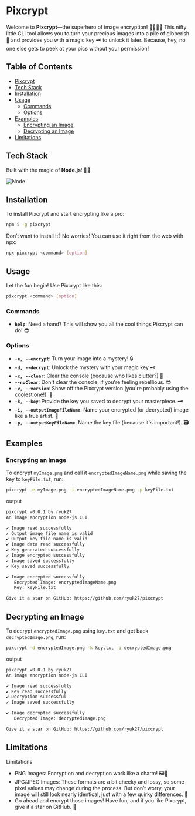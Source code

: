 # Pixcrypt

Welcome to **Pixcrypt**—the superhero of image encryption! 🦸‍♂️🦸‍♀️ This nifty little CLI tool allows you to turn your precious images into a pile of gibberish 🧩 and provides you with a magic key 🗝️ to unlock it later. Because, hey, no one else gets to peek at your pics without your permission!

## Table of Contents

- [Pixcrypt](#pixcrypt)
- [Tech Stack](#tech-stack)
- [Installation](#installation)
- [Usage](#usage)
  - [Commands](#commands)
  - [Options](#options)
- [Examples](#examples)
  - [Encrypting an Image](#encrypting-an-image)
  - [Decrypting an Image](#decrypting-an-image)
- [Limitations](#limitations)

## Tech Stack

Built with the magic of **Node.js**! 🎩✨

![Node](https://img.shields.io/badge/NodeJS-05122A?style=for-the-badge&logo=node.js)&nbsp;

## Installation

To install Pixcrypt and start encrypting like a pro:

```sh
npm i -g pixcrypt
```

Don’t want to install it? No worries! You can use it right from the web with npx:

```sh
npx pixcrypt <command> [option]
```

## Usage

Let the fun begin! Use Pixcrypt like this:

```sh
pixcrypt <command> [option]
```

### Commands

- **`help`**: Need a hand? This will show you all the cool things Pixcrypt can do! 😎

### Options

- **`-e, --encrypt`**: Turn your image into a mystery! 🔒
- **`-d, --decrypt`**: Unlock the mystery with your magic key 🗝️
- **`-c, --clear`**: Clear the console (because who likes clutter?) 💨
- **`--noClear`**: Don't clear the console, if you're feeling rebellious. 😎
- **`-v, --version`**: Show off the Pixcrypt version (you're probably using the coolest one!). 🎉
- **`-k, --key`**: Provide the key you saved to decrypt your masterpiece. 🗝️
- **`-i, --outputImageFileName`**: Name your encrypted (or decrypted) image like a true artist. 🎨
- **`-p, --outputKeyFileName`**: Name the key file (because it's important!). 🗃️

## Examples

### Encrypting an Image
To encrypt `myImage.png` and call it `encryptedImageName.png` while saving the key to `keyFile.txt`, run:

```sh
pixcrypt -e myImage.png -i encryptedImageName.png -p keyFile.txt
```

output

```sh
pixcrypt v0.0.1 by ryuk27
An image encryption node-js CLI

✔ Image read successfully
✔ Output image file name is valid
✔ Output key file name is valid
✔ Image data read successfully
✔ Key generated successfully
✔ Image encrypted successfully
✔ Image saved successfully
✔ Key saved successfully

✔ Image encrypted successfully  
   Encrypted Image: encryptedImageName.png  
   Key: keyFile.txt

Give it a star on GitHub: https://github.com/ryuk27/pixcrypt
```

## Decrypting an Image

To decrypt `encryptedImage.png` using `key.txt` and get back `decryptedImage.png`, run:

```sh
pixcrypt -d encryptedImage.png -k key.txt -i decryptedImage.png
```

output

```sh
pixcrypt v0.0.1 by ryuk27
An image encryption node-js CLI

✔ Image read successfully
✔ Key read successfully
✔ Decryption successful
✔ Image saved successfully

✔ Image decrypted successfully  
   Decrypted Image: decryptedImage.png

Give it a star on GitHub: https://github.com/ryuk27/pixcrypt
```
## Limitations

Limitations
- PNG Images: Encryption and decryption work like a charm! 🖼️🔐
- JPG/JPEG Images: These formats are a bit cheeky and lossy, so some pixel values may change during the process. But don’t worry, your image will still look nearly identical, just with a few quirky differences. 🤪
- Go ahead and encrypt those images! Have fun, and if you like Pixcrypt, give it a star on GitHub. 🎉
